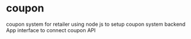 # coupon
coupon system for retailer
using node js to setup coupon system backend
App interface to connect coupon API
